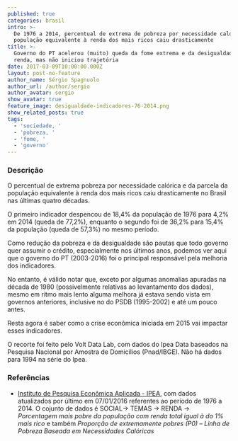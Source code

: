 ```yaml
---
published: true
categories: brasil
intro: >-
  De 1976 a 2014, percentual de extrema de pobreza por necessidade calórica e da
  população equivalente à renda dos mais ricos caiu drasticamente
title: >-
  Governo do PT acelerou (muito) queda da fome extrema e da desigualdade de
  renda, mas não iniciou trajetória
date: 2017-03-09T10:00:00.000Z
layout: post-no-feature
author_name: Sérgio Spagnuolo
author_url: /author/sergio
author_avatar: sergio
show_avatar: true
feature_image: desigualdade-indicadores-76-2014.png
show_related_posts: true
tags:
  - 'sociedade, '
  - 'pobreza, '
  - 'fome, '
  - 'governo'
---
```



### Descrição

O percentual de extrema pobreza por necessidade calórica e da parcela da população equivalente à renda dos mais ricos caiu drasticamente no Brasil nas últimas quatro décadas.

O primeiro indicador despencou de 18,4% da população de 1976 para 4,2% em 2014 (queda de 77,2%), enquanto o segundo foi de 36,2% para 15,4% da população (queda de 57,3%) no mesmo período.

Como redução da pobreza e da desigualdade são pautas que todo governo quer assumir o crédito, especialmente nos últimos anos, podemos ver aqui que o governo do PT (2003-2016) foi o principal responsável pela melhoria dos indicadores.

No entanto, é válido notar que, exceto por algumas anomalias apuradas na década de 1980 (possivelmente relativas ao levantamento dos dados), mesmo em ritmo mais lento alguma melhora já estava sendo vista em governos anteriores, inclusive no do PSDB (1995-2002) e até um pouco antes.

Resta agora é saber como a crise econômica iniciada em 2015 vai impactar esses indicadores.

O recorte foi feito pelo Volt Data Lab, com dados do Ipea Data baseados na Pesquisa Nacional por Amostra de Domicílios (Pnad/IBGE). Não há dados para 1994 na série do Ipea.


### Referências

- [Instituto de Pesquisa Econômica Aplicada - IPEA](http://www.ipeadata.gov.br/), com dados atualizados por último em 07/01/2016 referentes ao período de 1976 a 2014. O cojunto de dados é SOCIAL-> TEMAS -> RENDA -> *Porcentagem mais pobre da população com renda total igual à do 1% mais rico* e também *Proporção de extremamente pobres (P0) – Linha de Pobreza Baseada em Necessidades Calóricas*
